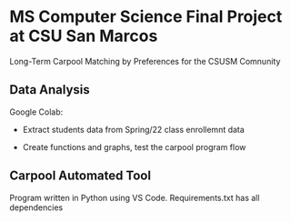 # MS Computer Science Final Project at CSU San Marcos

Long-Term Carpool Matching by Preferences for the CSUSM Comnunity


## Data Analysis

Google Colab:

- Extract students data from Spring/22 class enrollemnt data

- Create functions and graphs, test the carpool program flow


## Carpool Automated Tool

Program written in Python using VS Code. Requirements.txt has all dependencies
